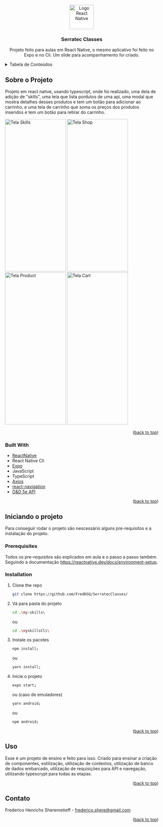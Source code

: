 <div id="top"></div>


<br />
<div align="center">
  <a href="https://reactnative.dev/">
    <img src="https://d33wubrfki0l68.cloudfront.net/554c3b0e09cf167f0281fda839a5433f2040b349/ecfc9/img/header_logo.svg" alt="Logo React Native" width="80" height="80">
  </a>

<h3 align="center">Serratec Classes</h3>

  <p align="center">
    Projeto feito para aulas em React Native, o mesmo aplicativo foi feito no Expo e no Cli. Um slide para acompanhamento foi criado.
  </p>
</div>



<!-- TABLE OF CONTENTS -->
<details>
  <summary>Tabela de Conteúdos</summary>
  <ol>
    <li>
      <a href="#about-the-project">Sobre o projeto</a>
      <ul>
        <li><a href="#built-with">Feito com</a></li>
      </ul>
    </li>
    <li>
      <a href="#getting-started">Iniciando o Projeto</a>
      <ul>
        <li><a href="#prerequisites">Prerequisitos</a></li>
        <li><a href="#installation">Instalação</a></li>
      </ul>
    </li>
    <li><a href="#usage">Uso</a></li>
    <li><a href="#roadmap">Roadmap</a></li>
  </ol>
</details>



<!-- ABOUT THE PROJECT -->
## Sobre o Projeto
<div style={{ display: flex, flex-direction: row }}>
  <p>Projeto em react native, usando typescript, onde foi realizado, uma dela de adição de "skills", uma tela que lista pordutos de uma api, uma modal que mostra detalhes desses produtos e tem um botão para adicionar ao carrinho, e uma tela de carrinho que soma os preços dos produtos inseridos e tem um botão para retirar do carrinho.</p>
  <img src="https://github.com/FredHSQ/SerratecClasses/blob/main/Images/Skills.png?raw=true" alt="Tela Skills" width="200" height="500">
  <img src="https://github.com/FredHSQ/SerratecClasses/blob/main/Images/Shop.png?raw=true" alt="Tela Shop" width="200" height="500">
  <img src="https://github.com/FredHSQ/SerratecClasses/blob/main/Images/Product.png?raw=true" alt="Tela Product" width="200" height="500">
  <img src="https://github.com/FredHSQ/SerratecClasses/blob/main/Images/Cart.png?raw=true" alt="Tela Cart" width="200" height="500">
 </div>




<p align="right">(<a href="#top">back to top</a>)</p>



### Built With

* [ReactNative](https://reactnative.dev/)
* React Native Cli
* [Expo](https://docs.expo.dev/)
* JavaScript
* TypeScript
* [Axios](https://github.com/axios/axios)
* [react-navigation](https://reactnavigation.org/docs/getting-started/)
* [D&D 5e API](https://www.dnd5eapi.co/)


<p align="right">(<a href="#top">back to top</a>)</p>



<!-- GETTING STARTED -->
## Iniciando o projeto

Para conseguir rodar o projeto são nescessário alguns pre-requisitos e a instalação do projeto.

### Prerequisites
Todos os pre-requisitos são explicados em aula e o passo a passo também. Seguindo a documentação https://reactnative.dev/docs/environment-setup.

### Installation


1. Clone the repo
   ```sh
   git clone https://github.com/FredHSQ/SerratecClasses/
   ```
3. Vá para pasta do projeto
   ```sh
   cd .\my-skills\
   ```
   ou
   ```sh
   cd .\myskillsCli\
   ```
4. Instale os pacotes
   ```sh
   npm install;
   ```
   ou
   ```sh
   yarn install;
   ```
5. Inicie o projeto
   ```sh
   expo start;
   ```
   ou (caso de emuladores)
   ```sh
   yarn android;
   ```
   ou
   ```sh
   npm android;
   ```

<p align="right">(<a href="#top">back to top</a>)</p>



<!-- USAGE EXAMPLES -->
## Uso

Esse é um projeto de ensino e feito para isso. Criado para ensinar a criação de componentes, estilização, utilização de contextos, utilização de banco de dados embarcado, utilização de requisições para API e navegação, utilizando typescrypt para todas as etapas.


<p align="right">(<a href="#top">back to top</a>)</p>


<!-- CONTACT -->
## Contato

Frederico Henrichs Sheremetieff - frederico.shere@gmail.com


<p align="right">(<a href="#top">back to top</a>)</p>





<!-- MARKDOWN LINKS & IMAGES -->
<!-- https://www.markdownguide.org/basic-syntax/#reference-style-links -->
[contributors-shield]: https://img.shields.io/github/contributors/github_username/repo_name.svg?style=for-the-badge
[contributors-url]: https://github.com/github_username/repo_name/graphs/contributors
[forks-shield]: https://img.shields.io/github/forks/github_username/repo_name.svg?style=for-the-badge
[forks-url]: https://github.com/github_username/repo_name/network/members
[stars-shield]: https://img.shields.io/github/stars/github_username/repo_name.svg?style=for-the-badge
[stars-url]: https://github.com/github_username/repo_name/stargazers
[issues-shield]: https://img.shields.io/github/issues/github_username/repo_name.svg?style=for-the-badge
[issues-url]: https://github.com/github_username/repo_name/issues
[license-shield]: https://img.shields.io/github/license/github_username/repo_name.svg?style=for-the-badge
[license-url]: https://github.com/github_username/repo_name/blob/master/LICENSE.txt
[linkedin-shield]: https://img.shields.io/badge/-LinkedIn-black.svg?style=for-the-badge&logo=linkedin&colorB=555
[linkedin-url]: https://linkedin.com/in/linkedin_username
[product-screenshot]: images/screenshot.png
